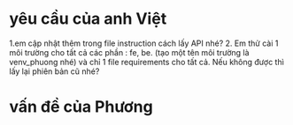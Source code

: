 # yêu cầu của anh Việt
1.em cập nhật thêm trong file instruction cách lấy API nhé?
2. Em thử cài 1 môi trường cho tất cả các phần : fe, be. (tạo một tên môi trường là venv_phuong nhé) và chỉ 1 file requirements cho tất cả. Nếu không được thì lấy lại phiên bản cũ nhé?
# vấn đề của Phương